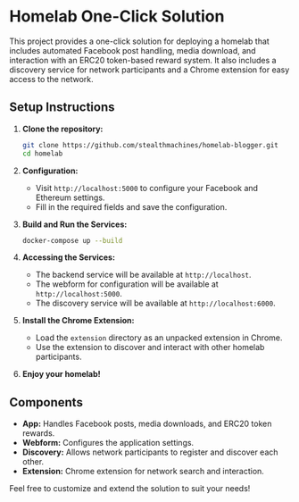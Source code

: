 # Homelab One-Click Solution

This project provides a one-click solution for deploying a homelab that includes automated Facebook post handling, media download, and interaction with an ERC20 token-based reward system. It also includes a discovery service for network participants and a Chrome extension for easy access to the network.

## Setup Instructions

1. **Clone the repository:**
    ```bash
    git clone https://github.com/stealthmachines/homelab-blogger.git
    cd homelab
    ```

2. **Configuration:**
   - Visit `http://localhost:5000` to configure your Facebook and Ethereum settings.
   - Fill in the required fields and save the configuration.

3. **Build and Run the Services:**
    ```bash
    docker-compose up --build
    ```

4. **Accessing the Services:**
   - The backend service will be available at `http://localhost`.
   - The webform for configuration will be available at `http://localhost:5000`.
   - The discovery service will be available at `http://localhost:6000`.

5. **Install the Chrome Extension:**
   - Load the `extension` directory as an unpacked extension in Chrome.
   - Use the extension to discover and interact with other homelab participants.

6. **Enjoy your homelab!**

## Components

- **App:** Handles Facebook posts, media downloads, and ERC20 token rewards.
- **Webform:** Configures the application settings.
- **Discovery:** Allows network participants to register and discover each other.
- **Extension:** Chrome extension for network search and interaction.

Feel free to customize and extend the solution to suit your needs!

